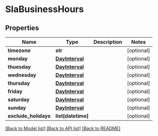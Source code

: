 # SlaBusinessHours

## Properties
Name | Type | Description | Notes
------------ | ------------- | ------------- | -------------
**timezone** | **str** |  | [optional] 
**monday** | [**DayInterval**](DayInterval.md) |  | [optional] 
**thuesday** | [**DayInterval**](DayInterval.md) |  | [optional] 
**wednesday** | [**DayInterval**](DayInterval.md) |  | [optional] 
**thursday** | [**DayInterval**](DayInterval.md) |  | [optional] 
**friday** | [**DayInterval**](DayInterval.md) |  | [optional] 
**saturday** | [**DayInterval**](DayInterval.md) |  | [optional] 
**sunday** | [**DayInterval**](DayInterval.md) |  | [optional] 
**exclude_holidays** | **list[datetime]** |  | [optional] 

[[Back to Model list]](../README.md#documentation-for-models) [[Back to API list]](../README.md#documentation-for-api-endpoints) [[Back to README]](../README.md)



